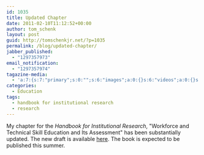 ```yaml
---
id: 1035
title: Updated Chapter
date: 2011-02-10T11:12:52+00:00
author: tom_schenk
layout: post
guid: http://tomschenkjr.net/?p=1035
permalink: /blog/updated-chapter/
jabber_published:
  - "1297357973"
email_notification:
  - "1297357974"
tagazine-media:
  - 'a:7:{s:7:"primary";s:0:"";s:6:"images";a:0:{}s:6:"videos";a:0:{}s:11:"image_count";s:1:"0";s:6:"author";s:6:"176156";s:7:"blog_id";s:7:"8375094";s:9:"mod_stamp";s:19:"2011-02-10 17:12:52";}'
categories:
  - Education
tags:
  - handbook for institutional research
  - research
---
```

My chapter for the <em>Handbook for Institutional Research</em>, "Workforce and Technical Skill Education and Its Assessment" has been substantially updated. The new draft is available <a href="http://tomschenkjr.net/wordpress/wp-content/uploads/2011/02/workforce-and-technical-skill-education-and-its-assessment-2011-02-06.pdf">here</a>. The book is expected to be published this summer.